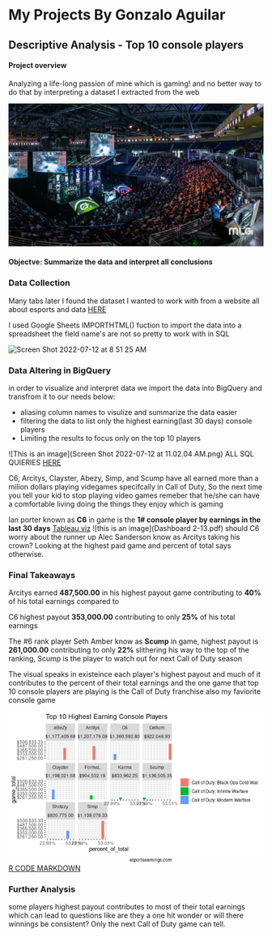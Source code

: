 # My Projects By Gonzalo Aguilar




## Descriptive Analysis - Top 10 console players 

#### Project overview 
Analyzing a life-long passion of mine which is gaming! and no better
way to do that by interpreting a dataset I extracted from the web

![This is an image](4e8db1cb9e03af414122bea4c92fee99.jpg)



#### Objectve: Summarize the data and interpret all conclusions 




### Data Collection 

Many tabs later I found the dataset I wanted to work with from a website all about esports and data [HERE](https://www.esportsearnings.com/players/console-players)

I used Google Sheets IMPORTHTML() fuction to import the data into a spreadsheet the field name's are not so pretty to work with in SQL

<img width="1085" alt="Screen Shot 2022-07-12 at 8 51 25 AM" src="https://user-images.githubusercontent.com/104581752/178510597-f0d5f667-b09d-4ff9-961b-8601e6951654.png">


### Data Altering in BigQuery

in order to visualize and interpret data we import the data into BigQuery and transfrom it to our needs below:

* aliasing column names to visulize and summarize the data easier 
* filtering the data to list only the highest earning(last 30 days) console players 
* Limiting the results to focus only on the top 10 players

![This is an image](Screen Shot 2022-07-12 at 11.02.04 AM.png)
ALL SQL QUIERIES [HERE](https://github.com/GonzoReal/Gonzalo_Aguilar_Projects/blob/main/SQL%20QUERIES)

C6,  Arcitys,  Clayster,  Abezy,  Simp, and Scump have all earned more than a milion dollars playing videgames specifcally in Call of Duty,
So the next time you tell your kid to stop playing video games remeber that he/she can have a comfortable living doing the things they enjoy which is gaming

Ian porter known as **C6** in game is the **1# console player by earnings in the last 30 days**
[Tableau viz](https://public.tableau.com/views/Top_10_console_players_16582789242560/Dashboard1?:language=en-US&:display_count=n&:origin=viz_share_link)
![this is an image](Dashboard 2-13.pdf)
should C6 worry about the runner up Alec Sanderson know as Arcitys taking his crown? Looking at the highest paid game and percent of total says otherwise.

### Final Takeaways

Arcitys earned **487,500.00** in his highest payout game contributing to **40%** of his total earnings compared to 

C6 highest payout **353,000.00** contributing to only **25%** of his total earnings 

The #6 rank player Seth Amber know as **Scump** in game, highest payout is **261,000.00** contributing to only **22%** slithering his way to the top of the ranking,  Scump is the player to watch out for next Call of Duty season

The visual speaks in existeince each player's highest payout and much of it contributes to the percent of their total earnings and the one game that top 10 console players are playing is the Call of Duty franchise also my faviorite console game

![This is an image](Viz.png)
[R CODE MARKDOWN](document-2.pdf)


### Further Analysis

some players highest payout contributes to most of their total earnings which can lead to questions like are they a one hit wonder or will there winnings be consistent? Only the next Call of Duty game can tell.

 

 

















